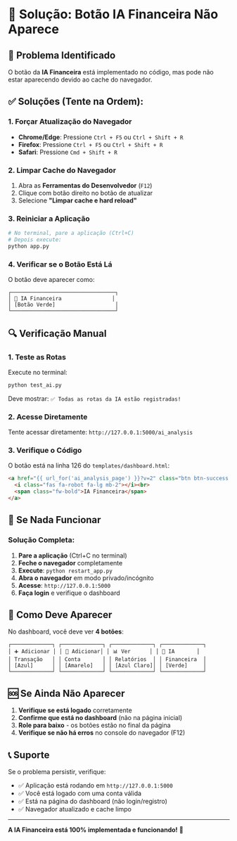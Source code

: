 # 🔧 Solução: Botão IA Financeira Não Aparece

## 🎯 Problema Identificado
O botão da **IA Financeira** está implementado no código, mas pode não estar aparecendo devido ao cache do navegador.

## ✅ Soluções (Tente na Ordem):

### **1. Forçar Atualização do Navegador**
- **Chrome/Edge**: Pressione `Ctrl + F5` ou `Ctrl + Shift + R`
- **Firefox**: Pressione `Ctrl + F5` ou `Ctrl + Shift + R`
- **Safari**: Pressione `Cmd + Shift + R`

### **2. Limpar Cache do Navegador**
1. Abra as **Ferramentas do Desenvolvedor** (`F12`)
2. Clique com botão direito no botão de atualizar
3. Selecione **"Limpar cache e hard reload"**

### **3. Reiniciar a Aplicação**
```bash
# No terminal, pare a aplicação (Ctrl+C)
# Depois execute:
python app.py
```

### **4. Verificar se o Botão Está Lá**
O botão deve aparecer como:
```
┌─────────────────────────────────┐
│ 🤖 IA Financeira                │
│ [Botão Verde]                   │
└─────────────────────────────────┘
```

## 🔍 Verificação Manual

### **1. Teste as Rotas**
Execute no terminal:
```bash
python test_ai.py
```
Deve mostrar: `✅ Todas as rotas da IA estão registradas!`

### **2. Acesse Diretamente**
Tente acessar diretamente: `http://127.0.0.1:5000/ai_analysis`

### **3. Verifique o Código**
O botão está na linha 126 do `templates/dashboard.html`:
```html
<a href="{{ url_for('ai_analysis_page') }}?v=2" class="btn btn-success w-100 py-3 shadow-sm">
  <i class="fas fa-robot fa-lg mb-2"></i><br>
  <span class="fw-bold">IA Financeira</span>
</a>
```

## 🚀 Se Nada Funcionar

### **Solução Completa:**
1. **Pare a aplicação** (Ctrl+C no terminal)
2. **Feche o navegador** completamente
3. **Execute**: `python restart_app.py`
4. **Abra o navegador** em modo privado/incógnito
5. **Acesse**: `http://127.0.0.1:5000`
6. **Faça login** e verifique o dashboard

## 📱 Como Deve Aparecer

No dashboard, você deve ver **4 botões**:
```
┌─────────────┐ ┌─────────────┐ ┌─────────────┐ ┌─────────────┐
│ ➕ Adicionar │ │ 📅 Adicionar│ │ 📊 Ver      │ │ 🤖 IA       │
│ Transação   │ │ Conta       │ │ Relatórios  │ │ Financeira  │
│ [Azul]      │ │ [Amarelo]   │ │ [Azul Claro]│ │ [Verde]     │
└─────────────┘ └─────────────┘ └─────────────┘ └─────────────┘
```

## 🆘 Se Ainda Não Aparecer

1. **Verifique se está logado** corretamente
2. **Confirme que está no dashboard** (não na página inicial)
3. **Role para baixo** - os botões estão no final da página
4. **Verifique se não há erros** no console do navegador (F12)

## 📞 Suporte

Se o problema persistir, verifique:
- ✅ Aplicação está rodando em `http://127.0.0.1:5000`
- ✅ Você está logado com uma conta válida
- ✅ Está na página do dashboard (não login/registro)
- ✅ Navegador atualizado e cache limpo

---

**A IA Financeira está 100% implementada e funcionando!** 🚀 
